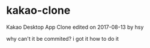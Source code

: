 # kakao-clone

Kakao Desktop App Clone
edited on 2017-08-13 by hsy

why can't it be commited?
 i got it how to do it
